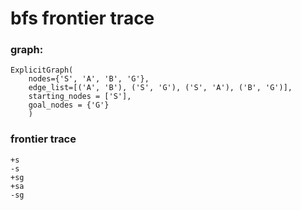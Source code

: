# bfs frontier trace

### graph:
```
ExplicitGraph(
    nodes={'S', 'A', 'B', 'G'},
    edge_list=[('A', 'B'), ('S', 'G'), ('S', 'A'), ('B', 'G')],
    starting_nodes = ['S'],
    goal_nodes = {'G'}
    )
```

### frontier trace
```
+s
-s
+sg
+sa
-sg
```